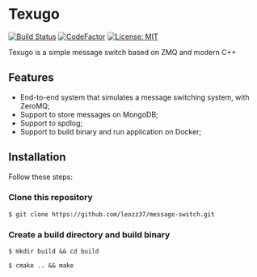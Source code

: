# Texugo

[![Build Status](https://travis-ci.com/leozz37/texugo.svg?branch=master)](https://travis-ci.com/leozz37/texugo) [![CodeFactor](https://www.codefactor.io/repository/github/leozz37/texugo/badge)](https://www.codefactor.io/repository/github/leozz37/texugo) [![License: MIT](https://img.shields.io/badge/License-MIT-yellow.svg)](https://opensource.org/licenses/MIT)

Texugo is a simple message switch based on ZMQ and modern C++

## Features

- End-to-end system that simulates a message switching system, with ZeroMQ;
- Support to store messages on MongoDB;
- Support to spdlog;
- Support to build binary and run application on Docker;

## Installation

Follow these steps:

### Clone this repository

`$ git clone https://github.com/leozz37/message-switch.git`

### Create a build directory and build binary

`$ mkdir build && cd build`

`$ cmake .. && make`
